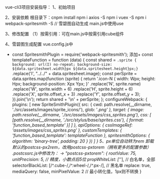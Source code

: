 vue-cli3项目安装指导：
1、初始项目

2、安装依赖
根目录下：cnpm install
npm i axios -S
npm i vuex -S
npm i webpack-spritesmith -S    // 雪碧图自动生成
main.js中使用use

3、修改配置
（1）按需引用：可在main.js中按需引用cube组件

4、雪碧图生成配置
vue.config.js中
+ const SpritesmithPlugin = require('webpack-spritesmith');
添加+
const templateFunction = function (data) {
    const shared = `.sprite { background: url(I) no-repeat; background-size: ${data.spritesheet.width}px ${data.spritesheet.height}px;}`
        .replace('I', "../../" + data.spritesheet.image);
    const perSprite = data.sprites.map(function (sprite) {
        return '.icon-N { width: Wpx; height: Hpx; background-position: Xpx Ypx; }'
            .replace('N', sprite.name)
            .replace('W', sprite.width + 6)
            .replace('H', sprite.height + 6)
            .replace('X', sprite.offset_x + 3)
            .replace('Y', sprite.offset_y + 3);
    }).join('\n');
    return shared + '\n' + perSprite;
};
 configureWebpack: {
         plugins: [
             new SpriteSmithPlugin({
                 src: {
                     cwd: path.resolve(__dirname, './src/assets/images/sprite_icons/'),
                     glob: '*.png'
                 },
                 target: {
                     image: path.resolve(__dirname, './src/assets/images/css_sprites.png'),
                     css: [
                         [path.resolve(__dirname, './src/stylus/base/sprites.css'), {
                             format: 'function_based_template'
                         }]
                     ]
                 },
                 apiOptions: {
                     cssImageRef: 'assets/images/css_sprites.png'
                 },
                 customTemplates: {
                     'function_based_template': templateFunction
                 },
                 spritesmithOptions: {
                     algorithm: 'binary-tree',
                     padding: 20
                 }
             })
         ]
     }
5、px单位自动转为rem
卸载默认的postcss-px2rem，改用postcss-pxtorem（拥有更多的配置参数）
.postcssrc.js中修改为：
-> "postcss-pxtorem": {
      rootValue: 75,
      unitPrecision: 5,   // 精度，小数点后5位
      propWhiteList: ['*'],   // 白名单，全部
      selectorBlackList: [/^.cube-/,/^.wheel-/,/^.px-/], // 黑名单
      replace: true,
      mediaQuery: false,
      minPixelValue: 2    // 最小转化值，1px则不转换
    }

